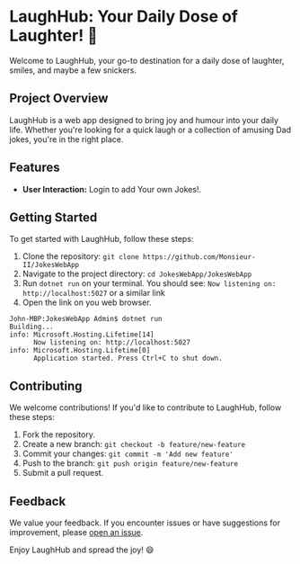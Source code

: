 # LaughHub: Your Daily Dose of Laughter! 🎉

Welcome to LaughHub, your go-to destination for a daily dose of laughter, smiles, and maybe a few snickers.

## Project Overview

LaughHub is a web app designed to bring joy and humour into your daily life. Whether you're looking for a quick laugh or a collection of amusing Dad jokes, you're in the right place.

## Features

-   **User Interaction:** Login to add Your own Jokes!.

## Getting Started

To get started with LaughHub, follow these steps:

1. Clone the repository: `git clone https://github.com/Monsieur-II/JokesWebApp`
2. Navigate to the project directory: `cd JokesWebApp/JokesWebApp`
3. Run `dotnet run` on your terminal. You should see: `Now listening on: http://localhost:5027` or a similar link
4. Open the link on you web browser.

```
John-MBP:JokesWebApp Admin$ dotnet run
Building...
info: Microsoft.Hosting.Lifetime[14]
      Now listening on: http://localhost:5027
info: Microsoft.Hosting.Lifetime[0]
      Application started. Press Ctrl+C to shut down.
```

## Contributing

We welcome contributions! If you'd like to contribute to LaughHub, follow these steps:

1. Fork the repository.
2. Create a new branch: `git checkout -b feature/new-feature`
3. Commit your changes: `git commit -m 'Add new feature'`
4. Push to the branch: `git push origin feature/new-feature`
5. Submit a pull request.

## Feedback

We value your feedback. If you encounter issues or have suggestions for improvement, please [open an issue](https://github.com/Monsieur-II/JokesWebApp/issues).

Enjoy LaughHub and spread the joy! 😄
